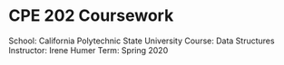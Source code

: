 # CPE 202 Coursework
School:       California Polytechnic State University
Course:       Data Structures
Instructor:   Irene Humer
Term:         Spring 2020
